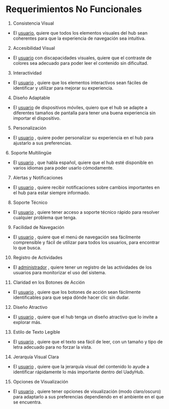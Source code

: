 # **Requerimientos No Funcionales**

1.  Consistencia Visual
   
- El [usuario][definicion], quiere que todos los elementos visuales del hub sean coherentes para que la experiencia de navegación sea intuitiva.

[definicion]: https://github.com/Ozia112/Team-2-FSE-repo/blob/FIS-Project-Stage-1/B_task/Definition%20of%20users-clients%20(esp)1.1.md

2.   Accesibilidad Visual
   
-	El [usuario][definicion] con discapacidades visuales, quiere que el contraste de colores sea adecuado para poder leer el contenido sin dificultad.

3. Interactividad

-	El [usuario][definicion] , quiere que los elementos interactivos sean fáciles de identificar y utilizar para mejorar su experiencia.

4. Diseño Adaptable
   
-	El [usuario][definicion] de dispositivos móviles, quiero que el hub se adapte a diferentes tamaños de pantalla para tener una buena experiencia sin importar el dispositivo.

5. Personalización
   
-	El [usuario][definicion] , quiere poder personalizar su experiencia en el hub para ajustarlo a sus preferencias. 

⁠6. Soporte Multilingüe
 
-	El [usuario][definicion] , que habla español, quiere que el hub esté disponible en varios idiomas para poder usarlo cómodamente.

7.  Alertas y Notificaciones
    
-	El [usuario][definicion] , quiere recibir notificaciones sobre cambios importantes en el hub para estar siempre informado.

8.  Soporte Técnico

-	El [usuario][definicion] , quiere tener acceso a soporte técnico rápido para resolver cualquier problema que tenga.

9. Facilidad de Navegación

-	El [usuario][definicion] , quiere que el menú de navegación sea fácilmente comprensible  y fácil de utilizar para todos los usuarios, para encontrar lo que busca.

10. Registro de Actividades
    
-	El [administrador][definicion] , quiere tener un registro de las actividades de los usuarios para monitorizar el uso del sistema.

11. Claridad en los Botones de Acción

-	El [usuario][definicion] , quiere que los botones de acción sean fácilmente identificables para que sepa dónde hacer clic sin dudar.

12. Diseño Atractivo
    
-	El [usuario][definicion] , quiere que el hub tenga un diseño atractivo que lo invite a explorar más.

13. Estilo de Texto Legible
    
-	El [usuario][definicion] , quiere que el texto sea fácil de leer, con un tamaño y tipo de letra adecuado para no forzar la vista.

14. Jerarquía Visual Clara
-	El [usuario][definicion] , quiere que la jerarquía visual del contenido lo ayude a identificar rápidamente lo más importante dentro del UadyHub.

15. Opciones de Visualización
    
-	El [usuario][definicion] , quiere tener opciones de visualización (modo claro/oscuro) para adaptarlo a sus preferencias dependiendo en el ambiente en el que se encuentra.




    







